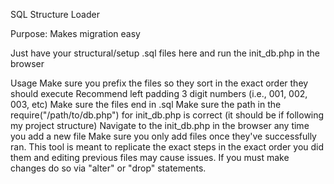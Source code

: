 SQL Structure Loader

Purpose: Makes migration easy

Just have your structural/setup .sql files here and run the init_db.php in the browser

Usage
Make sure you prefix the files so they sort in the exact order they should execute
Recommend left padding 3 digit numbers (i.e., 001, 002, 003, etc)
Make sure the files end in .sql
Make sure the path in the require("/path/to/db.php") for init_db.php is correct (it should be if following my project structure)
Navigate to the init_db.php in the browser any time you add a new file
Make sure you only add files once they've successfully ran. This tool is meant to replicate the exact steps in the exact order you did them and editing previous files may cause issues. If you must make changes do so via "alter" or "drop" statements.